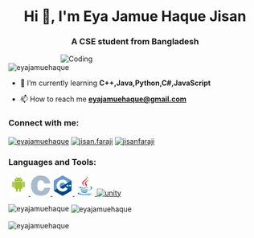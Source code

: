<h1 align="center">Hi 👋, I'm Eya Jamue Haque Jisan</h1>
<h3 align="center">A CSE student from Bangladesh</h3>

<img align="right" alt="Coding" width="400" src="https://blogger.googleusercontent.com/img/b/R29vZ2xl/AVvXsEgzjMlDDZWlvw2UpbGUeyD3qE5mP_7KW6ATd1D-IvIQC0VTLvT8Aq22GZLRBon7et3qs9zgZaWGp1ufKi4bFiplst0YYhrhRG2A3PErB1lFDvG6UGCnINMqP8hE6hmxmLaZmT9nSznudXGdNRvIizrGSnQtDbEveLQ8x90_SUePCFKM4sz3bnHCsap4L0j2/s1920/eyajamuehaque.gif">

<p align="left"> <img src="https://komarev.com/ghpvc/?username=eyajamuehaque&label=Profile%20views&color=0e75b6&style=flat" alt="eyajamuehaque" /> </p>

- 🌱 I’m currently learning **C++,Java,Python,C#,JavaScript**

- 📫 How to reach me **eyajamuehaque@gmail.com**

<h3 align="left">Connect with me:</h3>
<p align="left">
<a href="https://linkedin.com/in/eyajamuehaque" target="blank"><img align="center" src="https://raw.githubusercontent.com/rahuldkjain/github-profile-readme-generator/master/src/images/icons/Social/linked-in-alt.svg" alt="eyajamuehaque" height="30" width="40" /></a>
<a href="https://fb.com/jisan.faraji" target="blank"><img align="center" src="https://raw.githubusercontent.com/rahuldkjain/github-profile-readme-generator/master/src/images/icons/Social/facebook.svg" alt="jisan.faraji" height="30" width="40" /></a>
<a href="https://codeforces.com/profile/jisanfaraji" target="blank"><img align="center" src="https://raw.githubusercontent.com/rahuldkjain/github-profile-readme-generator/master/src/images/icons/Social/codeforces.svg" alt="jisanfaraji" height="30" width="40" /></a>
</p>

<h3 align="left">Languages and Tools:</h3>
<p align="left"> <a href="https://developer.android.com" target="_blank" rel="noreferrer"> <img src="https://raw.githubusercontent.com/devicons/devicon/master/icons/android/android-original-wordmark.svg" alt="android" width="40" height="40"/> </a> <a href="https://www.cprogramming.com/" target="_blank" rel="noreferrer"> <img src="https://raw.githubusercontent.com/devicons/devicon/master/icons/c/c-original.svg" alt="c" width="40" height="40"/> </a> <a href="https://www.w3schools.com/cpp/" target="_blank" rel="noreferrer"> <img src="https://raw.githubusercontent.com/devicons/devicon/master/icons/cplusplus/cplusplus-original.svg" alt="cplusplus" width="40" height="40"/> </a> <a href="https://www.java.com" target="_blank" rel="noreferrer"> <img src="https://raw.githubusercontent.com/devicons/devicon/master/icons/java/java-original.svg" alt="java" width="40" height="40"/> </a> <a href="https://unity.com/" target="_blank" rel="noreferrer"> <img src="https://www.vectorlogo.zone/logos/unity3d/unity3d-icon.svg" alt="unity" width="40" height="40"/> </a> </p>

<p><img align="left" src="https://github-readme-stats.vercel.app/api/top-langs?username=eyajamuehaque&show_icons=true&locale=en&layout=compact" alt="eyajamuehaque" /></p>

<p>&nbsp;<img align="center" src="https://github-readme-stats.vercel.app/api?username=eyajamuehaque&show_icons=true&locale=en" alt="eyajamuehaque" /></p>

<p><img align="center" src="https://github-readme-streak-stats.herokuapp.com/?user=eyajamuehaque&" alt="eyajamuehaque" /></p>
